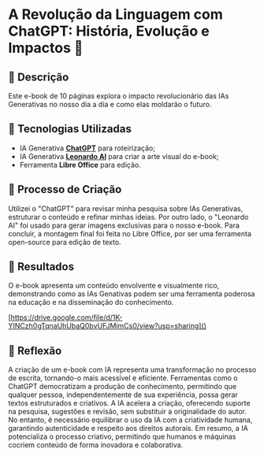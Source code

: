 # A Revolução da Linguagem com ChatGPT: História, Evolução e Impactos 🌌

## 📒 Descrição
Este e-book de 10 páginas explora o impacto revolucionário das IAs Generativas no nosso dia a dia e como elas moldarão o futuro.

## 🤖 Tecnologias Utilizadas
- IA Generativa **[ChatGPT](https://chat.openai.com)** para roteirização;
- IA Generativa **[Leonardo AI](https://leonardo.ai)** para criar a arte visual do e-book;
- Ferramenta **Libre Office** para edição.

## 🧐 Processo de Criação
Utilizei o "ChatGPT" para revisar minha pesquisa sobre IAs Generativas, estruturar o conteúdo e refinar minhas ideias. Por outro lado, 
o "Leonardo AI" foi usado para gerar imagens exclusivas para o nosso e-book. Para concluir, a montagem final foi feita no Libre Office, por ser
 uma ferramenta open-source para edição de texto.

## 🚀 Resultados
O e-book apresenta um conteúdo envolvente e visualmente rico, demonstrando como as IAs Genativas podem ser uma ferramenta poderosa na educação 
e na disseminação do conhecimento.

[https://drive.google.com/file/d/1K-YINCzh0gTqnaUhUbaQ0bvUFJMjmCs0/view?usp=sharing]()

## 💭 Reflexão
A criação de um e-book com IA representa uma transformação no processo de escrita, tornando-o mais acessível e eficiente. 
Ferramentas como o ChatGPT democratizam a produção de conhecimento, permitindo que qualquer pessoa, independentemente de sua experiência, 
possa gerar textos estruturados e criativos. A IA acelera a criação, oferecendo suporte na pesquisa, sugestões e revisão, sem substituir a 
originalidade do autor. No entanto, é necessário equilibrar o uso da IA com a criatividade humana, garantindo autenticidade e respeito aos 
direitos autorais. Em resumo, a IA potencializa o processo criativo, permitindo que humanos e máquinas cocriem conteúdo de forma inovadora e 
colaborativa.
